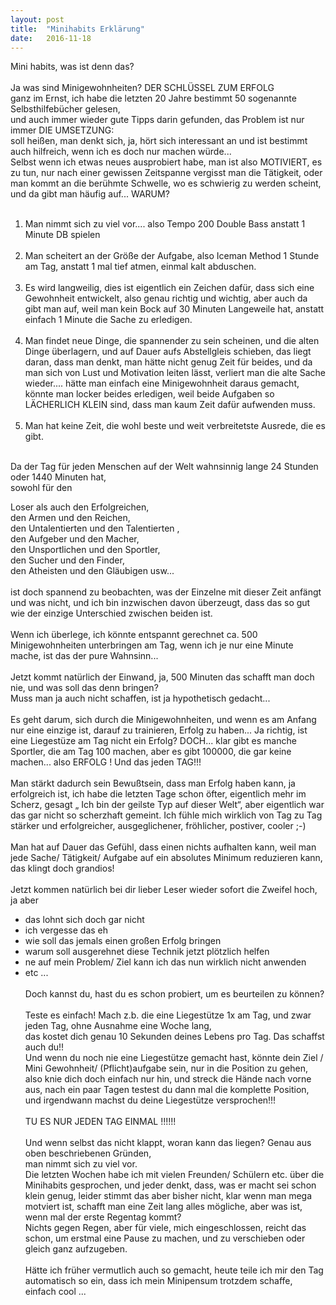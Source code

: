 ```yaml
---
layout: post
title:  "Minihabits Erklärung"
date:   2016-11-18
---
```

<html>
<head>
  
  
  <meta http-equiv="Content-Type" content="text/html;charset=utf-8" />
  <meta name="exporter-version" content="Evernote Windows/303788 (de-DE, DDL); Windows/10.0.10586 (Win64);"/>
  
</head>
<body>
<a name="467"/>

<div>
<span style="word-wrap: break-word; -webkit-nbsp-mode: space; -webkit-line-break: after-white-space;">
Mini habits, was ist denn das?<br/><br/>
Ja was sind Minigewohnheiten? DER SCHLÜSSEL ZUM ERFOLG<br/>
ganz im Ernst, ich habe die letzten 20 Jahre bestimmt 50 sogenannte Selbsthilfebücher gelesen,<br/>
und auch immer wieder gute Tipps darin gefunden, das Problem ist nur immer DIE UMSETZUNG:<br/>
soll heißen, man denkt sich, ja, hört sich interessant an und ist bestimmt auch hilfreich, wenn ich es doch nur machen würde...<br/>
Selbst wenn ich etwas neues ausprobiert habe, man ist also MOTIVIERT, es zu tun, nur nach einer gewissen Zeitspanne vergisst man die Tätigkeit, oder man kommt an die berühmte Schwelle, wo es schwierig zu werden scheint, und da gibt man häufig auf... WARUM?<br/><br/>
<ol>
<li> Man nimmt sich zu viel vor.... also Tempo 200 Double Bass anstatt 1 Minute DB spielen</li><br/>
<li> Man scheitert an der Größe der Aufgabe, also Iceman Method 1 Stunde am Tag, anstatt 1 mal tief atmen, einmal kalt abduschen.</li><br/>
<li> Es wird langweilig, dies ist eigentlich ein Zeichen dafür, dass sich eine Gewohnheit entwickelt, also genau richtig und wichtig, aber auch da gibt man auf, weil man kein Bock auf 30 Minuten Langeweile hat, anstatt einfach 1 Minute die Sache zu erledigen.</li><br/>
<li> Man findet neue Dinge, die spannender zu sein scheinen, und die alten Dinge überlagern, und auf Dauer aufs Abstellgleis schieben, das liegt daran, dass man denkt, man hätte nicht genug Zeit für beides, und da man sich von Lust und Motivation leiten lässt, verliert man die alte Sache wieder.... hätte man einfach eine Minigewohnheit daraus gemacht, könnte man locker beides erledigen, weil beide Aufgaben so LÄCHERLICH KLEIN sind, dass man kaum Zeit dafür aufwenden muss.</li><br/>
<li> Man hat keine Zeit, die wohl beste und weit verbreitetste Ausrede, die es gibt.</li></ol> <br/>
Da der Tag für jeden Menschen auf der Welt wahnsinnig lange 24 Stunden oder 1440 Minuten hat,<br/>
sowohl für den<br/>

Loser als auch den Erfolgreichen,<br/>
den Armen und den Reichen,<br/>
den Untalentierten und den Talentierten ,<br/>
den Aufgeber und den Macher,<br/>
den Unsportlichen und den Sportler,<br/>
den Sucher und den Finder,<br/>
den Atheisten und den Gläubigen usw...<br/><br/>
ist doch spannend zu beobachten, was der Einzelne mit dieser Zeit anfängt und was nicht, und ich bin inzwischen davon überzeugt, dass das so gut wie der einzige Unterschied zwischen beiden ist.<br/><br/>
Wenn ich überlege, ich könnte entspannt gerechnet ca. 500 Minigewohnheiten unterbringen am Tag, wenn ich je nur eine Minute mache, ist das der pure Wahnsinn...<br/><br/>
Jetzt kommt natürlich der Einwand, ja, 500 Minuten das schafft man doch nie, und was soll das denn bringen?<br/>
Muss man ja auch nicht schaffen, ist ja hypothetisch gedacht...<br/><br/>
Es geht darum, sich durch die Minigewohnheiten, und wenn es am Anfang nur eine einzige ist, darauf zu trainieren, Erfolg zu haben... Ja richtig, ist eine Liegestüze am Tag nicht ein Erfolg? DOCH... klar gibt es manche Sportler, die am Tag 100 machen, aber es gibt 100000, die gar keine machen... also ERFOLG ! Und das jeden TAG!!!<br/><br/>
Man stärkt dadurch sein Bewußtsein, dass man Erfolg haben kann, ja erfolgreich ist, ich habe die letzten Tage schon öfter, eigentlich mehr im Scherz, gesagt „ Ich bin der geilste Typ auf dieser Welt“, aber eigentlich war das gar nicht so scherzhaft gemeint.
Ich fühle mich wirklich von Tag zu Tag stärker und erfolgreicher, ausgeglichener, fröhlicher, postiver, cooler ;-)<br/><br/>
Man hat auf Dauer das Gefühl, dass einen nichts aufhalten kann, weil man jede Sache/ Tätigkeit/ Aufgabe auf ein absolutes Minimum reduzieren kann, das klingt doch grandios!<br/><br/>
Jetzt kommen natürlich bei dir lieber Leser wieder sofort die Zweifel hoch, ja aber<br/>
- das lohnt sich doch gar nicht<br/>
- ich vergesse das eh<br/>
- wie soll das jemals einen großen Erfolg bringen<br/>
- warum soll ausgerehnet diese Technik jetzt plötzlich helfen<br/>
- ne auf mein Problem/ Ziel kann ich das nun wirklich nicht anwenden<br/>
- etc ...<br/><br/>
Doch kannst du, hast du es schon probiert, um es beurteilen zu können?<br/><br/>
Teste es einfach! Mach z.b. die eine Liegestütze 1x am Tag, und zwar jeden Tag, ohne Ausnahme eine Woche lang,<br/>
das kostet dich genau 10 Sekunden deines Lebens pro Tag. Das schaffst auch du!!<br/>
Und wenn du noch nie eine Liegestütze gemacht hast, könnte dein Ziel / Mini Gewohnheit/ (Pflicht)aufgabe sein, nur in die Position zu gehen, also knie dich doch einfach nur hin, und streck die Hände nach vorne aus, nach ein paar Tagen testest du dann mal die komplette Position, und irgendwann machst du deine Liegestütze versprochen!!!<br/><br/>
TU ES NUR JEDEN TAG EINMAL !!!!!!<br/><br/>
Und wenn selbst das nicht klappt, woran kann das liegen? Genau aus oben beschriebenen Gründen,<br/>
man nimmt sich zu viel vor.<br/>
Die letzten Wochen habe ich mit vielen Freunden/ Schülern etc. über die Minihabits gesprochen, und jeder denkt, dass, was er macht sei schon klein genug, leider stimmt das aber bisher nicht, klar wenn man mega motviert ist, schafft man eine Zeit lang alles mögliche, aber was ist, wenn mal der erste Regentag kommt?<br/>
Nichts gegen Regen, aber für viele, mich eingeschlossen, reicht das schon, um erstmal eine Pause zu machen, und zu verschieben oder gleich ganz aufzugeben.<br/><br/>
Hätte ich früher vermutlich auch so gemacht, heute teile ich mir den Tag automatisch so ein, dass ich mein Minipensum trotzdem schaffe, einfach cool ...<br/><br/></span>
</div></body></html>
